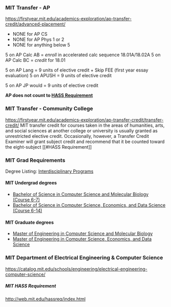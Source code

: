 ### MIT Transfer - AP
https://firstyear.mit.edu/academics-exploration/ap-transfer-credit/advanced-placement/
- NONE for AP CS
- NONE for AP Phys 1 or 2
- NONE for anything below 5

5 on AP Calc AB = *enroll* in accelerated calc sequence 18.01A/18.02A
5 on AP Calc BC = *credit* for 18.01

5 on AP Lang = 9 units of elective credit + Skip FEE (first year essay evaluation)
5 on APUSH = 9 units of elective credit

5 on AP JP would = 9 units of elective credit

**AP does not count to [HASS Requirement](https://registrar.mit.edu/registration-academics/academic-requirements/hass-requirement)**

### MIT Transfer - Community College
https://firstyear.mit.edu/academics-exploration/ap-transfer-credit/transfer-credit/
MIT transfer credit for courses taken in the areas of humanities, arts, and social sciences at another college or university is usually granted as unrestricted elective credit. Occasionally, however, a Transfer Credit Examiner will grant subject credit and recommend that it be counted toward the eight-subject [[#HASS Requirement]]

### MIT Grad Requirements
Degree Listing:  [Interdisciplinary Programs](https://catalog.mit.edu/interdisciplinary)

#### MIT Undergrad degrees
- [Bachelor of Science in Computer Science and Molecular Biology (Course 6-7)](https://catalog.mit.edu/interdisciplinary/undergraduate-programs/degrees/computer-science-molecular-biology/)
- [Bachelor of Science in Computer Science, Economics, and Data Science (Course 6-14)](https://catalog.mit.edu/interdisciplinary/undergraduate-programs/degrees/computer-science-economics-data-science/)

#### MIT Graduate degrees
- [Master of Engineering in Computer Science and Molecular Biology](https://catalog.mit.edu/interdisciplinary/graduate-programs/computer-science-molecular-biology/)
- [Master of Engineering in Computer Science, Economics, and Data Science](https://catalog.mit.edu/interdisciplinary/graduate-programs/computer-science-economics-data-science/)

### MIT Department of Electrical Engineering & Computer Science
https://catalog.mit.edu/schools/engineering/electrical-engineering-computer-science/


##### MIT HASS Requirement
http://web.mit.edu/hassreq/index.html

